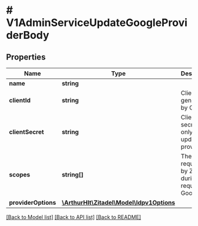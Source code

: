 # # V1AdminServiceUpdateGoogleProviderBody

## Properties

Name | Type | Description | Notes
------------ | ------------- | ------------- | -------------
**name** | **string** |  | [optional]
**clientId** | **string** | Client id generated by Google | [optional]
**clientSecret** | **string** | Client secret will only be updated if provided | [optional]
**scopes** | **string[]** | The scopes requested by ZITADEL during the request to Google | [optional]
**providerOptions** | [**\ArthurHlt\Zitadel\Model\Idpv1Options**](Idpv1Options.md) |  | [optional]

[[Back to Model list]](../../README.md#models) [[Back to API list]](../../README.md#endpoints) [[Back to README]](../../README.md)
